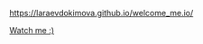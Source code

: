 https://laraevdokimova.github.io/welcome_me.io/

[Watch me :)](https://github.com/LaraEvdokimova/photo/blob/master/photo.JPG?raw=true)
